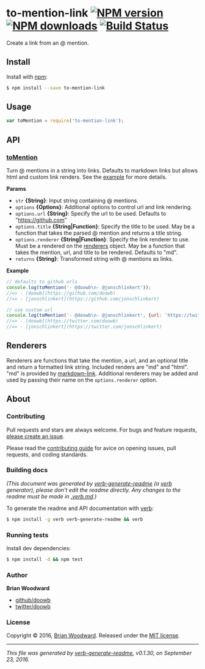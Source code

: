 # to-mention-link [![NPM version](https://img.shields.io/npm/v/to-mention-link.svg?style=flat)](https://www.npmjs.com/package/to-mention-link) [![NPM downloads](https://img.shields.io/npm/dm/to-mention-link.svg?style=flat)](https://npmjs.org/package/to-mention-link) [![Build Status](https://img.shields.io/travis/doowb/to-mention-link.svg?style=flat)](https://travis-ci.org/doowb/to-mention-link)

Create a link from an @ mention.

## Install

Install with [npm](https://www.npmjs.com/):

```sh
$ npm install --save to-mention-link
```

## Usage

```js
var toMention = require('to-mention-link');
```

## API

### [toMention](index.js#L36)

Turn @ mentions in a string into links. Defaults to markdown links but allows html and custom link renders. See the [example](./example.js) for more details.

**Params**

* `str` **{String}**: Input string containing @ mentions.
* `options` **{Options}**: Additional options to control url and link rendering.
* `options.url` **{String}**: Specify the url to be used. Defaults to "https://github.com"
* `options.title` **{String|Function}**: Specify the title to be used. May be a function that takes the parsed @ mention and returns a title string.
* `options.renderer` **{String|Function}**: Specify the link renderer to use. Must be a rendered on the [renderers](#renderers) object. May be a function that takes the mention, url, and title to be rendered. Defaults to "md".
* `returns` **{String}**: Transformed string with @ mentions as links.

**Example**

```js
// defaults to github urls
console.log(toMention('- @doowb\n- @jonschlinkert'));
//=> - [doowb](https://github.com/doowb)
//=> - [jonschlinkert](https://github.com/jonschlinkert)

// use custom url
console.log(toMention('- @doowb\n- @jonschlinkert', {url: 'https://twitter.com'}));
//=> - [doowb](https://twitter.com/doowb)
//=> - [jonschlinkert](https://twitter.com/jonschlinkert)
```

## Renderers

Renderers are functions that take the mention, a url, and an optional title and return a formatted link string.
Included renders are "md" and "html". "md" is provided by [markdown-link](https://github.com/jonschlinkert/markdown-link). Additional renderers may be added and used
by passing their name on the `options.renderer` option.

## About

### Contributing

Pull requests and stars are always welcome. For bugs and feature requests, [please create an issue](../../issues/new).

Please read the [contributing guide](contributing.md) for avice on opening issues, pull requests, and coding standards.

### Building docs

_(This document was generated by [verb-generate-readme](https://github.com/verbose/verb-generate-readme) (a [verb](https://github.com/verbose/verb) generator), please don't edit the readme directly. Any changes to the readme must be made in [.verb.md](.verb.md).)_

To generate the readme and API documentation with [verb](https://github.com/verbose/verb):

```sh
$ npm install -g verb verb-generate-readme && verb
```

### Running tests

Install dev dependencies:

```sh
$ npm install -d && npm test
```

### Author

**Brian Woodward**

* [github/doowb](https://github.com/doowb)
* [twitter/doowb](http://twitter.com/doowb)

### License

Copyright © 2016, [Brian Woodward](https://github.com/doowb).
Released under the [MIT license](https://github.com/doowb/to-mention-link/blob/master/LICENSE).

***

_This file was generated by [verb-generate-readme](https://github.com/verbose/verb-generate-readme), v0.1.30, on September 23, 2016._